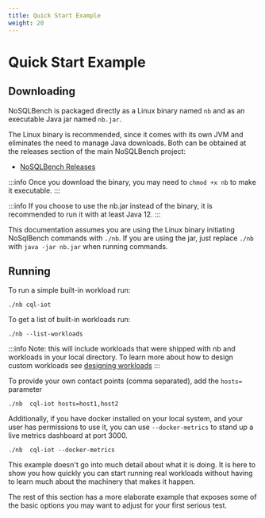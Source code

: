 ```yaml
---
title: Quick Start Example
weight: 20
---
```


# Quick Start Example

## Downloading

NoSQLBench is packaged directly as a Linux binary named `nb` and as an executable Java jar named `nb.jar`.

The Linux binary is recommended, since it comes with its own JVM and eliminates the need to manage Java downloads. Both
can be obtained at the releases section of the main NoSQLBench project:

- [NoSQLBench Releases](https://github.com/nosqlbench/nosqlbench/releases)

:::info
Once you download the binary, you may need to `chmod +x nb` to make it
executable.
:::

:::info
If you choose to use the nb.jar instead of the binary, it is recommended
to run it with at least Java 12.
:::

This documentation assumes you are using the Linux binary initiating NoSqlBench commands with `./nb`. If you are using
the jar, just replace `./nb` with `java -jar nb.jar` when running commands.

## Running

To run a simple built-in workload run:

    ./nb cql-iot

To get a list of built-in workloads run:

    ./nb --list-workloads

:::info
Note: this will include workloads that were shipped with nb and workloads in your local directory. To learn more about
how to design custom workloads see
[designing workloads](/index.html#/docs/designing_workloads.html)
:::

To provide your own contact points (comma separated), add the `hosts=` parameter

    ./nb  cql-iot hosts=host1,host2

Additionally, if you have docker installed on your local system, and your user has permissions to use it, you can use
`--docker-metrics` to stand up a live metrics dashboard at port 3000.

    ./nb  cql-iot --docker-metrics

This example doesn't go into much detail about what it is doing. It is here to show you how quickly you can start
running real workloads without having to learn much about the machinery that makes it happen.

The rest of this section has a more elaborate example that exposes some of the basic options you may want to adjust for
your first serious test.
